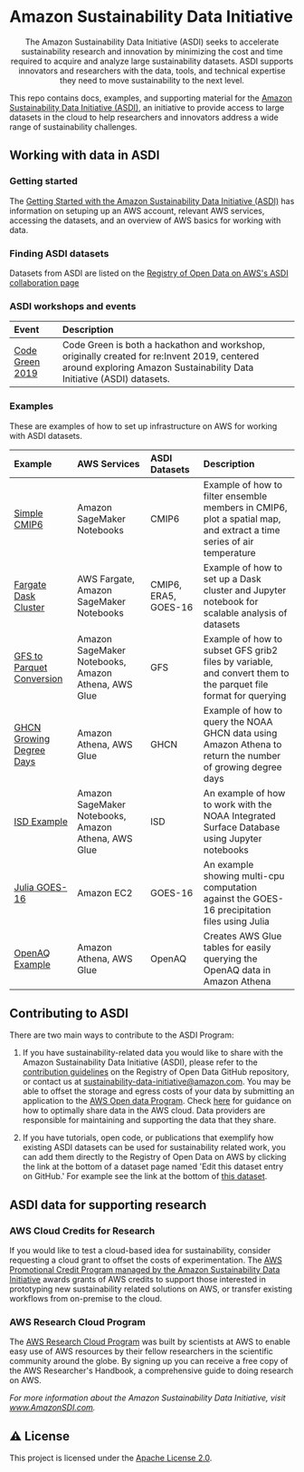 # Amazon Sustainability Data Initiative

<p align="center">
The Amazon Sustainability Data Initiative (ASDI) seeks to accelerate sustainability research and innovation by minimizing the cost and time required to acquire and analyze large sustainability datasets. ASDI supports innovators and researchers with the data, tools, and technical expertise they need to move sustainability to the next level.
</p>

This repo contains docs, examples, and supporting material for the [Amazon Sustainability Data Initiative (ASDI)](https://amazonsdi.com/), an initiative to provide access to large datasets in the cloud to help researchers and innovators address a wide range of sustainability challenges.

## Working with data in ASDI

### Getting started

The [Getting Started with the Amazon Sustainability Data Initiative (ASDI)](getting-started-guide.md) has information on setuping up an AWS account, relevant AWS services, accessing the datasets, and an overview of AWS basics for working with data.

### Finding ASDI datasets

Datasets from ASDI are listed on the [Registry of Open Data on AWS's ASDI collaboration page](https://registry.opendata.aws/collab/asdi/)

### ASDI workshops and events

Event  | Description
:----- | :------------
[Code Green 2019](events/code-green-2019) | Code Green is both a hackathon and workshop, originally created for re:Invent 2019, centered around exploring Amazon Sustainability Data Initiative (ASDI) datasets.


### Examples 

These are examples of how to set up infrastructure on AWS for working with ASDI datasets. 

Example    | AWS Services    | ASDI Datasets    | Description
:--------- | :------------   | :--------------  | :------------
[Simple CMIP6](examples/cmip6) | Amazon SageMaker Notebooks | CMIP6 | Example of how to filter ensemble members in CMIP6, plot a spatial map, and extract a time series of air temperature
[Fargate Dask Cluster](examples/dask) | AWS Fargate, Amazon SageMaker Notebooks | CMIP6, ERA5, GOES-16 | Example of how to set up a Dask cluster and Jupyter notebook for scalable analysis of datasets
[GFS to Parquet Conversion](examples/noaa-gfs-parquet) | Amazon SageMaker Notebooks, Amazon Athena, AWS Glue | GFS | Example of how to subset GFS grib2 files by variable, and convert them to the parquet file format for querying
[GHCN Growing Degree Days](examples/noaa-ghcn-gdd) | Amazon Athena, AWS Glue | GHCN | Example of how to query the NOAA GHCN data using Amazon Athena to return the number of growing degree days
[ISD Example](examples/noaa-isd) | Amazon SageMaker Notebooks, Amazon Athena, AWS Glue | ISD | An example of how to work with the NOAA Integrated Surface Database using Jupyter notebooks
[Julia GOES-16](examples/goes16-precip-julia) | Amazon EC2 | GOES-16 | An example showing multi-cpu computation against the GOES-16 precipitation files using Julia
[OpenAQ Example](examples/openaq) | Amazon Athena, AWS Glue | OpenAQ | Creates AWS Glue tables for easily querying the OpenAQ data in Amazon Athena

## Contributing to ASDI

There are two main ways to contribute to the ASDI Program:

1. If you have sustainability-related data you would like to share with the Amazon Sustainability Data Initiative (ASDI), please refer to the [contribution guidelines](https://github.com/awslabs/open-data-registry/blob/master/CONTRIBUTING.md) on the Registry of Open Data GitHub repository, or contact us at [sustainability-data-initiative@amazon.com](mailto:sustainability-data-initiative@amazon.com). You may be able to offset the storage and egress costs of your data by submitting an application to the [AWS Open data Program](https://aws.amazon.com/opendata/open-data-sponsorship-program/). Check [here](https://opendata.aws/guide) for guidance on how to optimally share data in the AWS cloud. Data providers are responsible for maintaining and supporting the data that they share.

2. If you have tutorials, open code, or publications that exemplify how existing ASDI datasets can be used for sustainability related work, you can add them directly to the Registry of Open Data on AWS by clicking the link at the bottom of a dataset page named &#39;Edit this dataset entry on GitHub.&#39; For example see the link at the bottom of [this dataset](https://registry.opendata.aws/sentinel-2/).

## ASDI data for supporting research

### AWS Cloud Credits for Research

If you would like to test a cloud-based idea for sustainability, consider requesting a cloud grant to offset the costs of experimentation. The [AWS Promotional Credit Program managed by the Amazon Sustainability Data Initiative](https://amazonsdi.com/credits) awards grants of AWS credits to support those interested in prototyping new sustainability related solutions on AWS, or transfer existing workflows from on-premise to the cloud.

### AWS Research Cloud Program

The [AWS Research Cloud Program](https://aws.amazon.com/government-education/research-and-technical-computing/research-cloud-program/) was built by scientists at AWS to enable easy use of AWS resources by their fellow researchers in the scientific community around the globe. By signing up you can receive a free copy of the AWS Researcher&#39;s Handbook, a comprehensive guide to doing research on AWS.

_For more information about the Amazon Sustainability Data Initiative, visit www.AmazonSDI.com._

## ⚠️ License

This project is licensed under the [Apache License 2.0](https://github.com/awslabs/amazon-asdi/blob/master/LICENSE).

